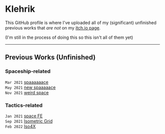 # Klehrik

This GitHub profile is where I've uploaded all of my (significant) unfinished previous works that *are not* on my [itch.io page](https://klehrik.itch.io).

(I'm still in the process of doing this so this isn't all of them yet)

---

## Previous Works (Unfinished)

### Spaceship-related
`Mar 2021`  [spaaaaaace](https://github.com/Klehrik/spaaaaaace)  
`May 2021`  [new spaaaaace](https://github.com/Klehrik/new-spaaaaace)  
`Nov 2021`  [weird space](https://github.com/Klehrik/weird-space)  

### Tactics-related
`Jan 2021`  [space FE](https://github.com/Klehrik/space-FE)  
`Sep 2021`  [Isometric Grid](https://github.com/Klehrik/Isometric-Grid)  
`Feb 2022`  [Iso4X](https://github.com/Klehrik/Iso4X)  

